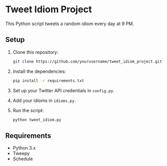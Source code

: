 # Tweet Idiom Project

This Python script tweets a random idiom every day at 9 PM.

## Setup

1. Clone this repository:
    ```bash
    git clone https://github.com/yourusername/tweet_idiom_project.git
    ```

2. Install the dependencies:
    ```bash
    pip install -r requirements.txt
    ```

3. Set up your Twitter API credentials in `config.py`.

4. Add your idioms in `idioms.py`.

5. Run the script:
    ```bash
    python tweet_idiom.py
    ```

## Requirements

- Python 3.x
- Tweepy
- Schedule
